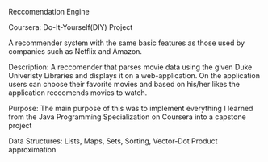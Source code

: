 

Reccomendation Engine

Coursera: Do-It-Yourself(DIY) Project

A recommender system with the same basic features as those used by companies such as Netflix and Amazon.

Description: A reccomender that parses movie data using the given Duke Univeristy Libraries and displays it on a web-application. 
              On the application users can choose their favorite movies and based on his/her likes the application reccomends movies to watch.
 
Purpose: The main purpose of this was to implement everything I learned from the Java Programming Specialization on Coursera into a capstone project

Data Structures: Lists, Maps, Sets, Sorting, Vector-Dot Product approximation

